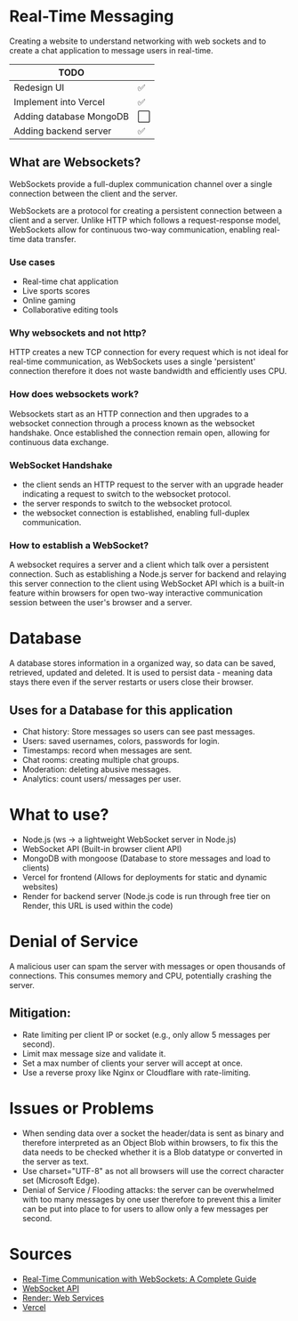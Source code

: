 # Real-Time Messaging
Creating a website to understand networking with web sockets and to create a chat application to message users in real-time.

| TODO                    |     |
| ----------------------- | --- |
| Redesign UI             | ✅   |
| Implement into Vercel   | ✅   |
| Adding database MongoDB | ⬜️   |
| Adding backend server   | ✅   |

## What are Websockets?
WebSockets provide a full-duplex communication channel over a single connection between the client and the server. 

WebSockets are a protocol for creating a persistent connection between a client and a server. Unlike HTTP which follows a request-response model, WebSockets allow for continuous two-way communication, enabling real-time data transfer.

### Use cases
- Real-time chat application
- Live sports scores
- Online gaming
- Collaborative editing tools

### Why websockets and not http?
HTTP creates a new TCP connection for every request which is not ideal for real-time communication, as WebSockets uses a single 'persistent' connection therefore it does not waste bandwidth and efficiently uses CPU.

### How does websockets work?
Websockets start as an HTTP connection and then upgrades to a websocket connection through a process known as the websocket handshake. Once established the connection remain open, allowing for continuous data exchange.

### WebSocket Handshake
- the client sends an HTTP request to the server with an upgrade header indicating a request to switch to the websocket protocol.
- the server responds to switch to the websocket protocol.
- the websocket connection is established, enabling full-duplex communication.

### How to establish a WebSocket?
A websocket requires a server and a client which talk over a persistent connection. Such as establishing a Node.js server for backend and relaying this server connection to the client using WebSocket API which is a built-in feature within browsers for open two-way interactive communication session between the user's browser and a server.

# Database
A database stores information in a organized way, so data can be saved, retrieved, updated and deleted. It is used to persist data - meaning data stays there even if the server restarts or users close their browser.

## Uses for a Database for this application
- Chat history: Store messages so users can see past messages.
- Users: saved usernames, colors, passwords for login.
- Timestamps: record when messages are sent.
- Chat rooms: creating multiple chat groups.
- Moderation: deleting abusive messages.
- Analytics: count users/ messages per user.
  
# What to use?
- Node.js (ws -> a lightweight WebSocket server in Node.js)
- WebSocket API (Built-in browser client API)
- MongoDB with mongoose (Database to store messages and load to clients)
- Vercel for frontend (Allows for deployments for static and dynamic websites)
- Render for backend server (Node.js code is run through free tier on Render, this URL is used within the code)

# Denial of Service
A malicious user can spam the server with messages or open thousands of connections.
This consumes memory and CPU, potentially crashing the server.

## Mitigation:
- Rate limiting per client IP or socket (e.g., only allow 5 messages per second).
- Limit max message size and validate it.
- Set a max number of clients your server will accept at once.
- Use a reverse proxy like Nginx or Cloudflare with rate-limiting.

# Issues or Problems 
- When sending data over a socket the header/data is sent as binary and therefore interpreted as an Object Blob within browsers, to fix this the data needs to be checked whether it is a Blob datatype or converted in the server as text.
- Use charset="UTF-8" as not all browsers will use the correct character set (Microsoft Edge).
- Denial of Service / Flooding attacks: the server can be overwhelmed with too many messages by one user therefore to prevent this a limiter can be put into place to for users to allow only a few messages per second.

# Sources
- [Real-Time Communication with WebSockets: A Complete Guide](https://dev.to/dipakahirav/real-time-communication-with-websockets-a-complete-guide-32g4#:~:text=WebSockets%20provide%20a%20full-duplex%20communication%20channel%20over%20a,as%20chat%20applications,%20live%20notifications,%20and%20online%20gaming.)
- [WebSocket API](https://developer.mozilla.org/en-US/docs/Web/API/WebSockets_API)
- [Render: Web Services](https://render.com/)
- [Vercel](https://vercel.com/)